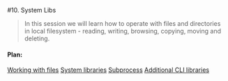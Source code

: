 #10. System Libs

> In this session we will learn how to operate with files and directories in local filesystem - reading, writing, browsing, copying, moving and deleting.

#### Plan:

[Working with files](/ch10-system-libs/s01-working-with-files.md)
[System libraries](/ch10-system-libs/s02-system-libraries.md)
[Subprocess](/ch10-system-libs/s03-subprocess.md)
[Additional CLI libraries](/ch10-system-libs/s04-additional-cli-libraries.md)
    